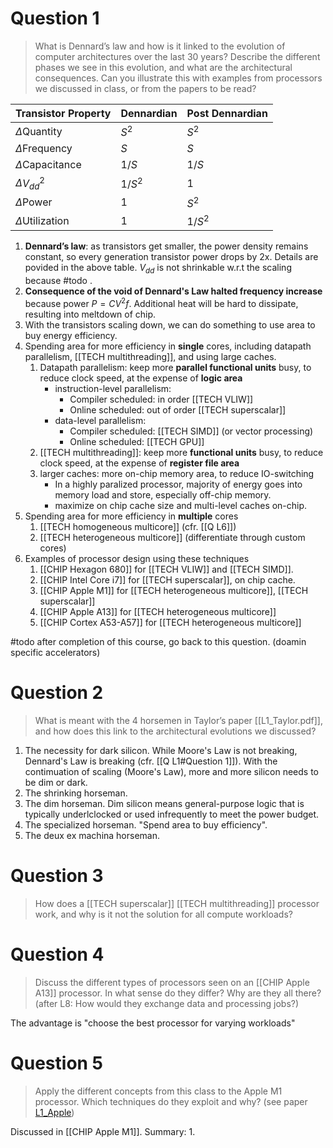 # Question 1

> What is Dennard’s law and how is it linked to the evolution of computer architectures over the last 30 years? Describe the different phases we see in this evolution, and what are the architectural consequences. Can you illustrate this with examples from processors we discussed in class, or from the papers to be read?

| Transistor Property | Dennardian | Post Dennardian |
| ------------------- | ---------- | --------------- |
| $\Delta$Quantity    | $S^2$      | $S^2$           |
| $\Delta$Frequency   | $S$        | $S$             |
| $\Delta$Capacitance | $1/S$      | $1/S$           |
| $\Delta$$V_{dd}^2$  | $1/S^2$    | 1               |
| $\Delta$Power       | 1          | $S^2$           |
| $\Delta$Utilization | 1          | $1/S^2$         | 

1. **Dennard’s law**: as transistors get smaller, the power density remains constant, so every generation transistor power drops by 2x. Details are povided in the above table. $V_{dd}$ is not shrinkable w.r.t the scaling because #todo . 
2. **Consequence of the void of Dennard's Law halted frequency increase** because power $P=CV^2f$. Additional heat will be hard to dissipate, resulting into meltdown of chip. 
3. With the transistors scaling down, we can do something to use area to buy energy efficiency. 
4. Spending area for more efficiency in **single** cores, including datapath parallelism, [[TECH multithreading]], and using large caches. 
	1. Datapath parallelism: keep more **parallel functional units** busy, to reduce clock speed, at the expense of **logic area**
		- instruction-level parallelism:
			- Compiler scheduled: in order [[TECH VLIW]]
			- Online scheduled: out of order [[TECH superscalar]]
		- data-level parallelism: 
			- Compiler scheduled: [[TECH SIMD]] (or vector processing)
			- Online scheduled: [[TECH GPU]]
	2. [[TECH multithreading]]: keep more **functional units** busy, to reduce clock speed, at the expense of **register file area**
	3. larger caches: more on-chip memory area, to reduce IO-switching
		- In a highly paralized processor, majority of energy goes into memory load and store, especially off-chip memory. 
		- maximize on chip cache size and multi-level caches on-chip. 
5. Spending area for more efficiency in **multiple** cores
	1. [[TECH homogeneous multicore]] (cfr. [[Q L6]])
	2. [[TECH heterogeneous multicore]] (differentiate through custom cores)
6. Examples of processor design using these techniques
	1. [[CHIP Hexagon 680]] for [[TECH VLIW]] and [[TECH SIMD]]. 
	2. [[CHIP Intel Core i7]] for [[TECH superscalar]], on chip cache. 
	3. [[CHIP Apple M1]] for [[TECH heterogeneous multicore]], [[TECH superscalar]]
	4. [[CHIP Apple A13]] for [[TECH heterogeneous multicore]]
	5. [[CHIP Cortex A53-A57]] for [[TECH heterogeneous multicore]]

#todo after completion of this course, go back to this question. (doamin specific accelerators)

# Question 2

> What is meant with the 4 horsemen in Taylor’s paper [[L1_Taylor.pdf]], and how does this link to the architectural evolutions we discussed?

1. The necessity for dark silicon. While Moore's Law is not breaking, Dennard's Law is breaking (cfr. [[Q L1#Question 1]]). With the contimuation of scaling (Moore's Law), more and more silicon needs to be dim or dark.  
2. The shrinking horseman. 
3. The dim horseman. Dim silicon means general-purpose logic that is typically underlclocked or used infrequently to meet the power budget. 
4. The specialized horseman. "Spend area to buy efficiency". 
5. The deux ex machina horseman. 

# Question 3

> How does a [[TECH superscalar]] [[TECH multithreading]] processor work, and why is it not the solution for all compute workloads?

# Question 4

> Discuss the different types of processors seen on an [[CHIP Apple A13]] processor. In what sense do they differ? Why are they all there? (after L8: How would they exchange data and processing jobs?)

The advantage is "choose the best processor for varying workloads"

# Question 5

> Apply the different concepts from this class to the Apple M1 processor. Which techniques do they exploit and why? (see paper [L1_Apple](https://outline.com/WL6YHF))

Discussed in [[CHIP Apple M1]]. Summary: 
1. 